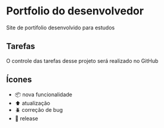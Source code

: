# Portfolio do desenvolvedor 

Site de portifolio desenvolvido para estudos

## Tarefas

O controle das tarefas desse projeto será realizado no GitHub

## Ícones

- :package: nova funcionalidade
- :arrow_up: atualização
- :beetle: correção de bug
- :checkered_flag: release
